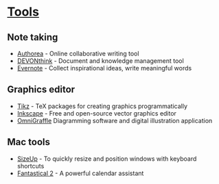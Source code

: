 # [Tools](https://github.com/hijizhou/Collections/wiki/Tools)
## Note taking
* [Authorea](https://www.authorea.com) - Online collaborative writing tool
* [DEVONthink](http://www.devontechnologies.com/products/devonthink/overview.html) - Document and knowledge management tool
* [Evernote](https://evernote.com) - Collect inspirational ideas, write meaningful words

## Graphics editor
* [Tikz](http://www.texample.net/tikz/examples/) - TeX packages for creating graphics programmatically
* [Inkscape](https://inkscape.org) - Free and open-source vector graphics editor
* [OmniGraffle](https://www.omnigroup.com/omnigraffle) Diagramming software and digital illustration application

## Mac tools
* [SizeUp](http://www.irradiatedsoftware.com/sizeup/) - To quickly resize and position windows with keyboard shortcuts
* [Fantastical 2](https://flexibits.com/fantastical) - A powerful calendar assistant

